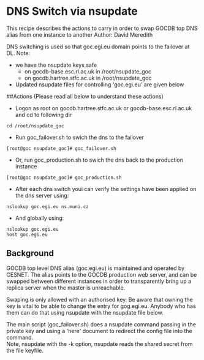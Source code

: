 # DNS Switch via nsupdate
This recipe describes the actions to carry in order to swap GOCDB top DNS
alias from one instance to another
Author: David Meredith

DNS switching is used so that goc.egi.eu domain points to the failover at DL.
Note:
* we have the nsupdate keys safe
  * on gocdb-base.esc.rl.ac.uk in /root/nsupdate_goc
  * on gocdb.hartree.stfc.ac.uk in /root/nsupdate_goc
* Updated nsupdate files for controlling 'goc.egi.eu' are given below  


##Actions (Please read all below to understand these actions)
* Logon as root on gocdb.hartree.stfc.ac.uk or gocdb-base.esc.rl.ac.uk and cd to following dir
```
cd /root/nsupdate_goc
```

* Run goc_failover.sh to swich the dns to the failover
```
[root@goc nsupdate_goc]# goc_failover.sh
```

* Or, run goc_production.sh to swich the dns back to the production instance   
```
[root@goc nsupdate_goc]# goc_production.sh
```

* After each dns switch youi can verify the settings have been applied on the dns server using:
```
nslookup goc.egi.eu ns.muni.cz
```

* And globally using:
```
nslookup goc.egi.eu
host goc.egi.eu
```

## Background
GOCDB top level DNS alias (goc.egi.eu) is maintained and operated by CESNET.
The alias points to the GOCDB production web server, and can be swapped
between different instances in order to transparently bring up a replica server
when the master is unreachable.

Swaping is only allowed with an authorised key.
Be aware that owning the key is vital to be able to change the entry
for gog.egi.eu. Anybody who has them can do that using nsupdate with the nsupdate file below.

The main script (goc_failover.sh) does a nsupdate command passing in the private key and
using a 'here' document to redirect the config file into the command.  
Note, nsupdate with the -k option, nsupdate reads the shared secret from the file keyfile.  
